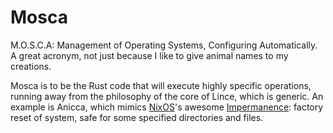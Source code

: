 # Mosca

M.O.S.C.A: Management of Operating Systems, Configuring Automatically. A great acronym, not just because I like to give animal names to my creations.

Mosca is to be the Rust code that will execute highly specific operations, running away from the philosophy of the core of Lince, which is generic. An example is Anicca, which mimics [NixOS](https://nixos.org/)'s awesome [Impermanence](https://nixos.wiki/wiki/Impermanence): factory reset of system, safe for some specified directories and files.
